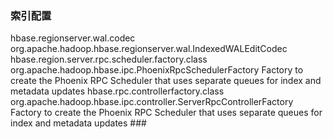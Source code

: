 ### 索引配置
<property>
  <name>hbase.regionserver.wal.codec</name>
  <value>org.apache.hadoop.hbase.regionserver.wal.IndexedWALEditCodec</value>
</property>
<property>
  <name>hbase.region.server.rpc.scheduler.factory.class</name>
  <value>org.apache.hadoop.hbase.ipc.PhoenixRpcSchedulerFactory</value>
  <description>Factory to create the Phoenix RPC Scheduler that uses separate queues for index and metadata updates</description>
</property>
<property>
  <name>hbase.rpc.controllerfactory.class</name>
  <value>org.apache.hadoop.hbase.ipc.controller.ServerRpcControllerFactory</value>
  <description>Factory to create the Phoenix RPC Scheduler that uses separate queues for index and metadata updates</description>
</property>
### 